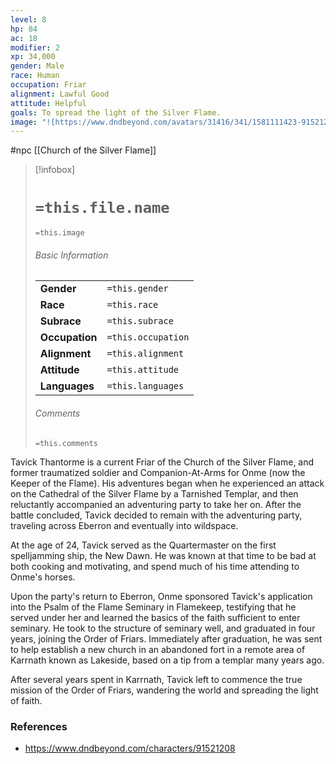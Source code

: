 ```yaml
---
level: 8
hp: 84
ac: 18
modifier: 2
xp: 34,000
gender: Male
race: Human
occupation: Friar
alignment: Lawful Good
attitude: Helpful
goals: To spread the light of the Silver Flame.
image: "![https://www.dndbeyond.com/avatars/31416/341/1581111423-91521208.jpeg|250](https://www.dndbeyond.com/avatars/31416/341/1581111423-91521208.jpeg)"
---
```

 #npc [[Church of the Silver Flame]]

> [!infobox]
> # `=this.file.name`
> `=this.image`
> ###### Basic Information
> |  |  |
> | ---- | ---- |
> | **Gender** | `=this.gender` |
> | **Race** | `=this.race` |
> | **Subrace** | `=this.subrace` |
> | **Occupation** | `=this.occupation` |
> | **Alignment** | `=this.alignment` |
> | **Attitude** | `=this.attitude` |
> | **Languages** | `=this.languages` |
> ###### Comments
> `=this.comments`

Tavick Thantorme is a current Friar of the Church of the Silver Flame, and former traumatized soldier and Companion-At-Arms for Onme (now the Keeper of the Flame). His adventures began when he experienced an attack on the Cathedral of the Silver Flame by a Tarnished Templar, and then reluctantly accompanied an adventuring party to take her on. After the battle concluded, Tavick decided to remain with the adventuring party, traveling across Eberron and eventually into wildspace.

At the age of 24, Tavick served as the Quartermaster on the first spelljamming ship, the New Dawn. He was known at that time to be bad at both cooking and motivating, and spend much of his time attending to Onme's horses.

Upon the party's return to Eberron, Onme sponsored Tavick's application into the Psalm of the Flame Seminary in Flamekeep, testifying that he served under her and learned the basics of the faith sufficient to enter seminary. He took to the structure of seminary well, and graduated in four years, joining the Order of Friars. Immediately after graduation, he was sent to help establish a new church in an abandoned fort in a remote area of Karrnath known as Lakeside, based on a tip from a templar many years ago.

After several years spent in Karrnath, Tavick left to commence the true mission of the Order of Friars, wandering the world and spreading the light of faith.

### References

* https://www.dndbeyond.com/characters/91521208
